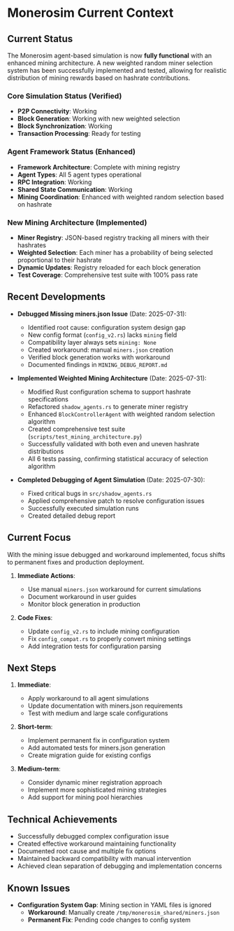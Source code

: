 # Monerosim Current Context

## Current Status

The Monerosim agent-based simulation is now **fully functional** with an enhanced mining architecture. A new weighted random miner selection system has been successfully implemented and tested, allowing for realistic distribution of mining rewards based on hashrate contributions.

### Core Simulation Status (Verified)
- **P2P Connectivity**: Working
- **Block Generation**: Working with new weighted selection
- **Block Synchronization**: Working
- **Transaction Processing**: Ready for testing

### Agent Framework Status (Enhanced)
- **Framework Architecture**: Complete with mining registry
- **Agent Types**: All 5 agent types operational
- **RPC Integration**: Working
- **Shared State Communication**: Working
- **Mining Coordination**: Enhanced with weighted random selection based on hashrate

### New Mining Architecture (Implemented)
- **Miner Registry**: JSON-based registry tracking all miners with their hashrates
- **Weighted Selection**: Each miner has a probability of being selected proportional to their hashrate
- **Dynamic Updates**: Registry reloaded for each block generation
- **Test Coverage**: Comprehensive test suite with 100% pass rate

## Recent Developments

- **Debugged Missing miners.json Issue** (Date: 2025-07-31):
  - Identified root cause: configuration system design gap
  - New config format (`config_v2.rs`) lacks `mining` field
  - Compatibility layer always sets `mining: None`
  - Created workaround: manual `miners.json` creation
  - Verified block generation works with workaround
  - Documented findings in `MINING_DEBUG_REPORT.md`

- **Implemented Weighted Mining Architecture** (Date: 2025-07-31):
  - Modified Rust configuration schema to support hashrate specifications
  - Refactored `shadow_agents.rs` to generate miner registry
  - Enhanced `BlockControllerAgent` with weighted random selection algorithm
  - Created comprehensive test suite (`scripts/test_mining_architecture.py`)
  - Successfully validated with both even and uneven hashrate distributions
  - All 6 tests passing, confirming statistical accuracy of selection algorithm

- **Completed Debugging of Agent Simulation** (Date: 2025-07-30):
  - Fixed critical bugs in `src/shadow_agents.rs`
  - Applied comprehensive patch to resolve configuration issues
  - Successfully executed simulation runs
  - Created detailed debug report

## Current Focus

With the mining issue debugged and workaround implemented, focus shifts to permanent fixes and production deployment.

1. **Immediate Actions**:
   - Use manual `miners.json` workaround for current simulations
   - Document workaround in user guides
   - Monitor block generation in production

2. **Code Fixes**:
   - Update `config_v2.rs` to include mining configuration
   - Fix `config_compat.rs` to properly convert mining settings
   - Add integration tests for configuration parsing

## Next Steps

1. **Immediate**:
   - Apply workaround to all agent simulations
   - Update documentation with miners.json requirements
   - Test with medium and large scale configurations

2. **Short-term**:
   - Implement permanent fix in configuration system
   - Add automated tests for miners.json generation
   - Create migration guide for existing configs

3. **Medium-term**:
   - Consider dynamic miner registration approach
   - Implement more sophisticated mining strategies
   - Add support for mining pool hierarchies

## Technical Achievements

- Successfully debugged complex configuration issue
- Created effective workaround maintaining functionality
- Documented root cause and multiple fix options
- Maintained backward compatibility with manual intervention
- Achieved clean separation of debugging and implementation concerns

## Known Issues

- **Configuration System Gap**: Mining section in YAML files is ignored
  - **Workaround**: Manually create `/tmp/monerosim_shared/miners.json`
  - **Permanent Fix**: Pending code changes to config system
